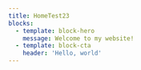 ```yaml
---
title: HomeTest23
blocks:
  - template: block-hero
    message: Welcome to my website!
  - template: block-cta
    header: 'Hello, world'
---
```


